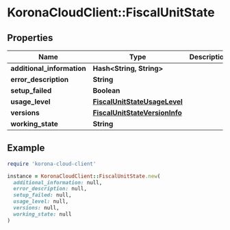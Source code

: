 # KoronaCloudClient::FiscalUnitState

## Properties

| Name | Type | Description | Notes |
| ---- | ---- | ----------- | ----- |
| **additional_information** | **Hash&lt;String, String&gt;** |  | [optional] |
| **error_description** | **String** |  | [optional] |
| **setup_failed** | **Boolean** |  | [optional] |
| **usage_level** | [**FiscalUnitStateUsageLevel**](FiscalUnitStateUsageLevel.md) |  | [optional] |
| **versions** | [**FiscalUnitStateVersionInfo**](FiscalUnitStateVersionInfo.md) |  | [optional] |
| **working_state** | **String** |  | [optional] |

## Example

```ruby
require 'korona-cloud-client'

instance = KoronaCloudClient::FiscalUnitState.new(
  additional_information: null,
  error_description: null,
  setup_failed: null,
  usage_level: null,
  versions: null,
  working_state: null
)
```

